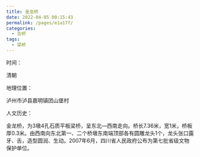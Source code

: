 ```yaml
---
title: 金龙桥
date: 2022-04-05 00:15:43
permalink: /pages/e1a17f/
categories:
  - 古桥
tags:
  - 梁桥 
---
```

时间：

清朝

地理位置：

泸州市泸县嘉明镇团山堡村

人文历史：

金龙桥，为3墩4孔石质平板梁桥，呈东北—西南走向。桥长7.36米，宽1米，桥板厚0.3米。由西南向东北第一、二个桥墩东南端顶部各有圆雕龙头1个，龙头张口露牙、舌，造型圆润、生动。2007年6月，四川省人民政府公布为第七批省级文物保护单位。
